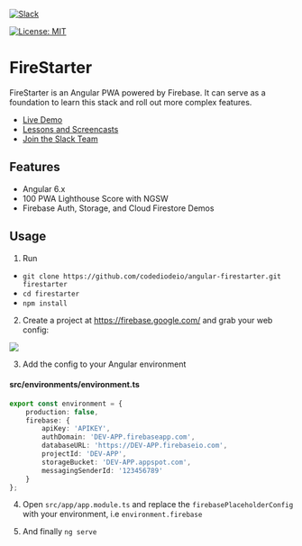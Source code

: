 [![Slack](https://firebasestorage.googleapis.com/v0/b/firestarter-96e46.appspot.com/o/assets%2Fslack-badge.svg?alt=media&token=3e68acef-3e00-4925-9710-e11cee5923e4)](https://join.slack.com/angularfirebase/shared_invite/MjA2NTgxMTI0MTk2LTE0OTg4NTQ4MDAtMjhhZDIzMjc0Mg)

[![License: MIT](https://img.shields.io/badge/License-MIT-green.svg)](https://opensource.org/licenses/MIT)

# FireStarter

FireStarter is an Angular PWA powered by Firebase. It can serve as a foundation to learn this stack and roll out more complex features.
- [Live Demo](https://firestarter-96e46.firebaseapp.com/)
- [Lessons and Screencasts](https://angularfirebase.com)
- [Join the Slack Team](https://goo.gl/qF8Q5r)

## Features

- Angular 6.x
- 100 PWA Lighthouse Score with NGSW
- Firebase Auth, Storage, and Cloud Firestore Demos


## Usage

1. Run

- `git clone https://github.com/codediodeio/angular-firestarter.git firestarter`
- `cd firestarter`
- `npm install`

2. Create a project at https://firebase.google.com/ and grab your web config:

![](https://angularfirebase.com/wp-content/uploads/2017/04/firebase-dev-prod-credentials.png)

3. Add the config to your Angular environment

#### src/environments/environment.ts
```typescript
export const environment = {
    production: false,
    firebase: {
        apiKey: 'APIKEY',
        authDomain: 'DEV-APP.firebaseapp.com',
        databaseURL: 'https://DEV-APP.firebaseio.com',
        projectId: 'DEV-APP',
        storageBucket: 'DEV-APP.appspot.com',
        messagingSenderId: '123456789'
    }
};
```

4. Open `src/app/app.module.ts` and replace the `firebasePlaceholderConfig` with your environment, i.e `environment.firebase`

5. And finally `ng serve`
